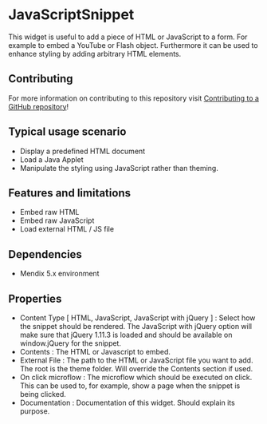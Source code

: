 # JavaScriptSnippet
This widget is useful to add a piece of HTML or JavaScript to a form. For example to embed a YouTube or Flash object. Furthermore it can be used to enhance styling by adding arbitrary HTML elements. 

## Contributing

For more information on contributing to this repository visit [Contributing to a GitHub repository](https://world.mendix.com/display/howto50/Contributing+to+a+GitHub+repository)!

## Typical usage scenario

* Display a predefined HTML document
* Load a Java Applet
* Manipulate the styling using JavaScript rather than theming.

## Features and limitations

 * Embed raw HTML
 * Embed raw JavaScript
 * Load external HTML / JS file

## Dependencies
* Mendix 5.x environment
 
## Properties
 
* Content Type [ HTML, JavaScript, JavaScript with jQuery ] : 
Select how the snippet should be rendered. The JavaScript with jQuery option will make sure that jQuery 1.11.3 is loaded and should be available on window.jQuery for the snippet.
* Contents : 
The HTML or Javascript to embed.
* External File :
The path to the HTML or JavaScript file you want to add. The root is the theme folder. Will override the Contents section if used.
* On click microflow :
The microflow which should be executed on click. This can be used to, for example, show a page when the snippet is being clicked.
* Documentation : 
Documentation of this widget. Should explain its purpose.
